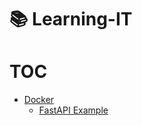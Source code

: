 # 📚 Learning-IT

# TOC

- [Docker](docs/containers/docker/docker.md)
  - [FastAPI Example](docs/containers/docker/examples/docker_fastapi.md)
